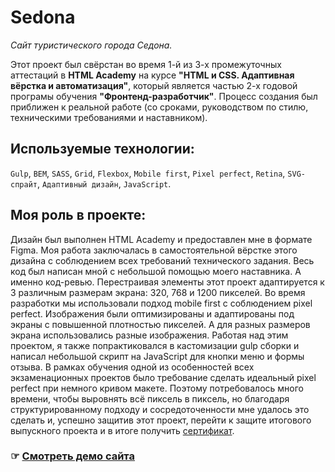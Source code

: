 # Sedona
_Сайт туристического города Седона._

Этот проект был свёрстан во время 1-й из 3-х промежуточных аттестаций в **HTML Academy** на курсе **"HTML и CSS. Адаптивная вёрстка и автоматизация"**, который является частью 2-х годовой програмы обучения **"Фронтенд-разработчик"**. Процесс создания был приближен к реальной работе (со сроками, руководством по стилю, техническими требованиями и наставником).

## Используемые технологии: 
`Gulp`, `BEM`, `SASS`, `Grid`, `Flexbox`, `Mobile first`, `Pixel perfect`, `Retina`, `SVG-спрайт`,  `Адаптивный дизайн`, `JavaScript`.

## Моя роль в проекте: 
Дизайн был выполнен HTML Academy и предоставлен мне в формате Figma. Моя работа заключалась в самостоятельной вёрстке этого дизайна с соблюдением всех требований технического задания. Весь код был написан мной с небольшой помощью моего наставника. А именно код-ревью. Перестраивая элементы этот проект адаптируется к 3 различным размерам экрана: 320, 768 и 1200 пикселей. Во время разработки мы использовали подход mobile first с соблюдением pixel perfect. Изображения были оптимизированы и адаптированы под экраны с повышенной плотностью пикселей. А для разных размеров экрана использовались разные изображения. Работая над этим проектом, я также попрактиковался в кастомизации gulp сборки и написал небольшой скрипт на JavaScript для кнопки меню и формы отзыва. В рамках обучения одной из особенностей всех экзаменационных проектов было требование сделать идеальный pixel perfect при немного кривом макете. Поэтому потребовалось много времени, чтобы выровнять всё пиксель в пиксель, но благодаря структурированному подходу и сосредоточенности мне удалось это сделать и, успешно защитив этот проект, перейти к защите итогового выпускного проекта и в итоге получить [сертификат](https://assets.htmlacademy.ru/certificates/intensive/369/1487455.pdf?1686493975). 

### ☞ [Смотреть демо сайта](https://mikhail7mz.github.io/1487455-sedona-27/)
